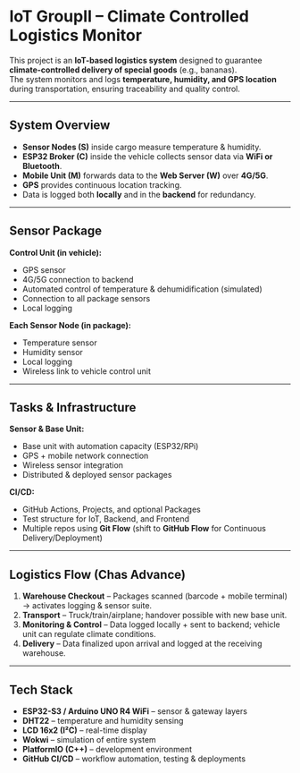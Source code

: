 # IoT GroupII – Climate Controlled Logistics Monitor  

This project is an **IoT-based logistics system** designed to guarantee **climate-controlled delivery of special goods** (e.g., bananas).  
The system monitors and logs **temperature, humidity, and GPS location** during transportation, ensuring traceability and quality control.  

---

##  System Overview  

- **Sensor Nodes (S)** inside cargo measure temperature & humidity.  
- **ESP32 Broker (C)** inside the vehicle collects sensor data via **WiFi or Bluetooth**.  
- **Mobile Unit (M)** forwards data to the **Web Server (W)** over **4G/5G**.  
- **GPS** provides continuous location tracking.  
- Data is logged both **locally** and in the **backend** for redundancy.  

---

## Sensor Package  

**Control Unit (in vehicle):**  
- GPS sensor  
- 4G/5G connection to backend  
- Automated control of temperature & dehumidification (simulated)  
- Connection to all package sensors  
- Local logging  

**Each Sensor Node (in package):**  
- Temperature sensor  
- Humidity sensor  
- Local logging  
- Wireless link to vehicle control unit  

---

## Tasks & Infrastructure  

**Sensor & Base Unit:**  
- Base unit with automation capacity (ESP32/RPi)  
- GPS + mobile network connection  
- Wireless sensor integration  
- Distributed & deployed sensor packages  

**CI/CD:**  
- GitHub Actions, Projects, and optional Packages  
- Test structure for IoT, Backend, and Frontend  
- Multiple repos using **Git Flow** (shift to **GitHub Flow** for Continuous Delivery/Deployment)  

---

## Logistics Flow (Chas Advance)  

1. **Warehouse Checkout** – Packages scanned (barcode + mobile terminal) → activates logging & sensor suite.  
2. **Transport** – Truck/train/airplane; handover possible with new base unit.  
3. **Monitoring & Control** – Data logged locally + sent to backend; vehicle unit can regulate climate conditions.  
4. **Delivery** – Data finalized upon arrival and logged at the receiving warehouse.  

---

## Tech Stack  
- **ESP32-S3 / Arduino UNO R4 WiFi** – sensor & gateway layers  
- **DHT22** – temperature and humidity sensing  
- **LCD 16x2 (I²C)** – real-time display  
- **Wokwi** – simulation of entire system  
- **PlatformIO (C++)** – development environment  
- **GitHub CI/CD** – workflow automation, testing & deployments  

